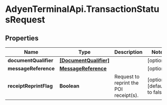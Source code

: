 # AdyenTerminalApi.TransactionStatusRequest

## Properties

Name | Type | Description | Notes
------------ | ------------- | ------------- | -------------
**documentQualifier** | [**[DocumentQualifier]**](DocumentQualifier.md) |  | [optional] 
**messageReference** | [**MessageReference**](MessageReference.md) |  | [optional] 
**receiptReprintFlag** | **Boolean** | Request to reprint the POI receipt(s). | [optional] [default to false]


